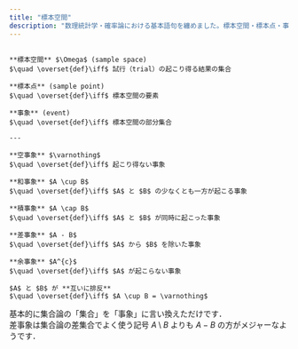```yaml
---
title: "標本空間"
description: "数理統計学・確率論における基本語句を纏めました。標本空間・標本点・事象や互いに排反といった語句はきちんと抑えておきましょう。とはいえ、基本的には集合論の「集合」を「事象」に置き換えただけです。"
---
```


~~~definition:基本語句

**標本空間** $\Omega$ (sample space)  
$\quad \overset{def}\iff$ 試行（trial）の起こり得る結果の集合

**標本点** (sample point)  
$\quad \overset{def}\iff$ 標本空間の要素

**事象** (event)  
$\quad \overset{def}\iff$ 標本空間の部分集合

---

**空事象** $\varnothing$  
$\quad \overset{def}\iff$ 起こり得ない事象

**和事象** $A \cup B$  
$\quad \overset{def}\iff$ $A$ と $B$ の少なくとも一方が起こる事象

**積事象** $A \cap B$  
$\quad \overset{def}\iff$ $A$ と $B$ が同時に起こった事象

**差事象** $A - B$  
$\quad \overset{def}\iff$ $A$ から $B$ を除いた事象

**余事象** $A^{c}$  
$\quad \overset{def}\iff$ $A$ が起こらない事象

$A$ と $B$ が **互いに排反**  
$\quad \overset{def}\iff$ $A \cup B = \varnothing$

~~~

基本的に集合論の「集合」を「事象」に言い換えただけです．  
差事象は集合論の差集合でよく使う記号 $A \setminus B$ よりも $A - B$ の方がメジャーなようです．
